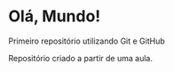 # Olá, Mundo!
 Primeiro repositório utilizando Git e GitHub

 Repositório criado a partir de uma aula.
